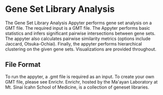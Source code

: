 # Gene Set Library Analysis

The Gene Set Library Analysis Appyter performs gene set analysis on a GMT file. The required input is a GMT file. The Appyter performs basic statistics and infers significant pairwise intersections between gene sets. The appyter also calculates pairwise similarity metrics (options include Jaccard, Otsuka-Ochiai). Finally, the appyter performs hierarchical clustering on the given gene sets. Visualizations are provided throughout.  

## **File Format**
To run the appyter, a .gmt file is required as an input.  To create your own GMT file, please see Enrichr. Enrichr, hosted by the Ma'ayan Laboratory at Mt. Sinai Icahn School of Medicine, is a collection of geneset libraries. 

